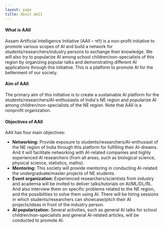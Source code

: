 ```yaml
---
layout: page
title: About AAII
---
```

#### What is AAII
Assam Artificial Intelligence Initiative (AAII – আই) is a non-profit initiative to promote various scopes of AI and build a network for students/researchers/industry persons to exchange their knowledge. We will also try to popularize AI among school children/non-specialists of this region by organizing popular talks and demonstrating different AI applications through this initiative. This is a platform to promote AI for the betterment of our society.


#### Aim of AAII
The primary aim of this initiative is to create a sustainable AI platform for the students/researchers/AI-enthusiasts of India's NE region and popularize AI among children/non-specialists of the NE region. Note that AAII is a nonprofit organization. 

#### Objectives of AAII
AAII has four main objectives:
- <strong>Networking:</strong> Provide exposure to students/researchers/AI-enthusiast of the NE region of India through this platform for fulfilling their AI-dreams. And it will facilitate networking with AI-related companies and highly experienced AI researchers (from all areas, such as biological science, physical science, statistics, maths). 
- <strong>Mentoring:</strong> This society will provide mentoring in conducting AI-related the undergraduate/master projects of NE students.
- <strong>Event organization:</strong> Experienced researchers/scientists from industry and academia will be invited to deliver talks/tutorials on AI/ML/DL/RL. And also interview them on specific problems related to the NE region, and the possibilities to solve them using AI. There will be hiring sessions in which students/researchers can showcase/pitch their AI projects/ideas in front of the industry person.
- <strong>AI popularization:</strong> Several activities, such as general AI talks for school children/non-specialists and general AI-related articles, will be conducted to promote AI. 
